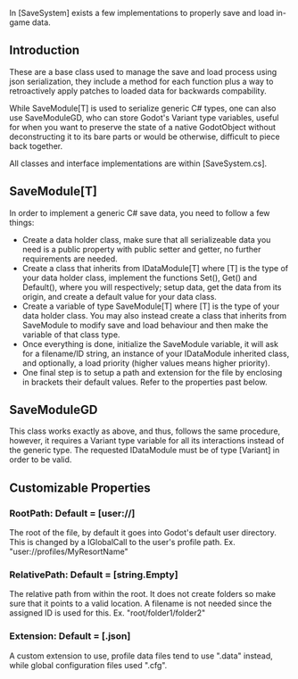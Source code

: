 In [SaveSystem] exists a few implementations to properly save and load  in-game data.

## Introduction
These are a base class used to manage the save and load process using json serialization, they include a method for each function plus a way to retroactively apply patches to loaded data for backwards compability.

While SaveModule[T] is used to serialize generic C# types, one can also use SaveModuleGD, who can store Godot's Variant type variables, useful for when you want to preserve the state of a native GodotObject without deconstructing it to its bare parts or would be otherwise, difficult to piece back together.

All classes and interface implementations are within [SaveSystem.cs].

## SaveModule[T]
In order to implement a generic C# save data, you need to follow a few things:
- Create a data holder class, make sure that all serializeable data you need is a public property with public setter and getter, no further requirements are needed.
- Create a class that inherits from IDataModule[T] where [T] is the type of your data holder class, implement the functions Set(), Get() and Default(), where you will respectively; setup data, get the data from its origin, and create a default value for your data class.
-  Create a variable of type SaveModule[T] where [T] is the type of your data holder class. You may also instead create a class that inherits from SaveModule to modify save and load behaviour and then make the variable of that class type.
- Once everything is done, initialize the SaveModule variable, it will ask for a filename/ID string, an instance of your IDataModule inherited class, and optionally, a load priority (higher values means higher priority).
- One final step is to setup a path and extension for the file by enclosing in brackets their default values. Refer to the properties past below.

## SaveModuleGD
This class works exactly as above, and thus, follows the same procedure, however, it requires a Variant type variable for all its interactions instead of the generic type.
The requested IDataModule must be of type [Variant] in order to be valid.

## Customizable Properties
### RootPath: Default = [user://]
The root of the file, by default it goes into Godot's default user directory.
This is changed by a IGlobalCall to the user's profile path.
Ex. "user://profiles/MyResortName"
### RelativePath: Default = [string.Empty]
The relative path from within the root. It does not create folders so make sure that it points to a valid location. A filename is not needed since the assigned ID is used for this. Ex. "root/folder1/folder2"
### Extension: Default = [.json]
A custom extension to use, profile data files tend to use ".data" instead, while global configuration files used ".cfg".